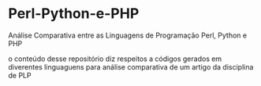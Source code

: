 # Perl-Python-e-PHP
Análise Comparativa entre as Linguagens  de Programação Perl, Python e PHP


o conteúdo desse repositório diz respeitos a códigos gerados em diverentes linguaguens para análise comparativa 
de um artigo da disciplina de PLP
